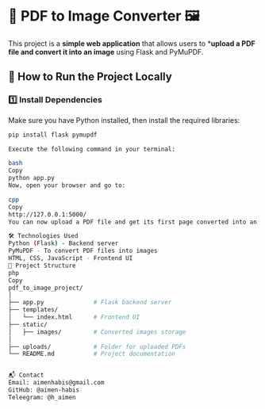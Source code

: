 # 📄 PDF to Image Converter 🖼️

This project is a **simple web application** that allows users to ***upload a PDF file and convert it into an image** using Flask and PyMuPDF.

## 🚀 How to Run the Project Locally

### 1️⃣ Install Dependencies
Make sure you have Python installed, then install the required libraries:

```bash
pip install flask pymupdf

Execute the following command in your terminal:

bash
Copy
python app.py
Now, open your browser and go to:

cpp
Copy
http://127.0.0.1:5000/
You can now upload a PDF file and get its first page converted into an image.

🛠️ Technologies Used 
Python (Flask) - Backend server
PyMuPDF - To convert PDF files into images
HTML, CSS, JavaScript - Frontend UI
📂 Project Structure 
php
Copy
pdf_to_image_project/
│
├── app.py              # Flask backend server
├── templates/
│   └── index.html      # Frontend UI
├── static/
│   ├── images/         # Converted images storage
│   
├── uploads/            # Folder for uploaded PDFs
└── README.md           # Project documentation


📬 Contact
Email: aimenhabis@gmail.com
GitHub: @aimen-habis
Teleegram: @h_aimen
